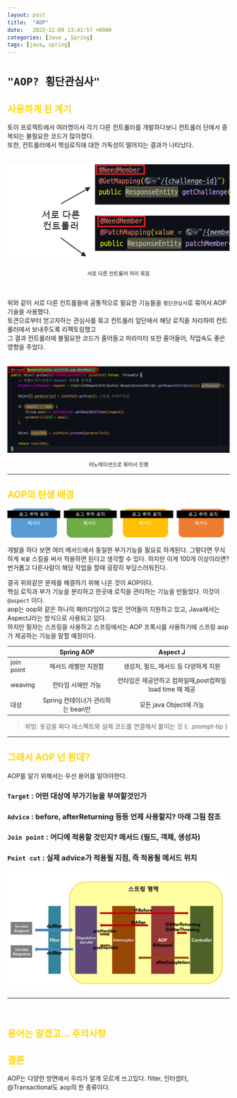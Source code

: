```yaml
---
layout: post
title:  "AOP"
date:   2022-12-09 13:41:57 +0900
categories: [Java , Spring]
tags: [java, spring]
---
```

# `"AOP? 횡단관심사"`

## <span style="color: gold"> 사용하게 된 계기 </span>

토이 프로젝트에서 여러명이서 각기 다른 컨트롤러를 개발하다보니 컨트롤러 단에서 중복되는 불필요한 코드가 많아졌다.  
또한, 컨트롤러에서 핵심로직에 대한 가독성이 떨어지는 결과가 나타났다.
  
　  
![image](https://github.com/msKim92/msKim92.github.io/blob/db6767442c9b036b9e7d163ca9dffe913429b0c3/images/aop/1%20aop%20%EB%A6%AC%ED%8C%A9%ED%86%A0%EB%A7%81.png?raw=true)
<center><small> 서로 다른 컨트롤러 끼리 묶음 </small></center>
  
　  

위와 같이 서로 다른 컨트롤들에 공통적으로 필요한 기능들을 `횡단관심사`로 묶어서 AOP기술을 사용했다.  
토큰으로부터 얻고자하는 관심사를 묶고 컨트롤러 앞단에서 해당 로직을 처리하여 컨트롤러에서 보내주도록 리팩토링했고  
그 결과 컨트롤러에 불필요한 코드가 줄어들고 파라미터 또한 줄어들어, 작업속도 좋은 영향을 주었다.  
　  

![image](https://github.com/msKim92/msKim92.github.io/blob/main/images/aop/aop%20ex.png?raw=true)

<center><small> 어노테이션으로 묶어서 진행 </small></center>

---
## <span style="color: gold"> AOP의 탄생 배경 </span>
![image](https://github.com/msKim92/msKim92.github.io/blob/main/images/aop/2%20%EA%B4%80%EC%8B%AC%EC%82%AC.png?raw=true)

개발을 하다 보면 여러 메서드에서 동일한 부가기능을 필요로 하게된다.
그렇다면 무식하게 `복붙` 스킬을 써서 적용하면 된다고 생각할 수 있다. 
하지만 이게 100개 이상이라면? 번거롭고 다른사람이 해당 작업을 할때 굉장히 부담스러워진다.

결국 위와같은 문제를 해결하기 위해 나온 것이 AOP이다.  
핵심 로직과 부가 기능을 분리하고 한곳에 로직을 관리하는 기능을 만들었다. 이것이 `@aspect` 이다.  
aop는 oop와 같은 하나의 패러다임이고 많은 언어들이 지원하고 있고, Java에서는 AspectJ라는 방식으로 사용되고 있다.  
하지만 필자는 스프링을 사용하고 스프링에서는 AOP 프록시를 사용하기에 스프링 aop가 제공하는 기능을 말할 예정이다.

||Spring AOP| Aspect J|
|---|:---:|:---:|
|join point | 메서드 레벨만 지원함 | 생성자, 필드, 메서드 등 다양하게 지원|
|weaving | 런타임 시에만 가능 | 런타임은 제공안하고 컴파일때,post컴파일 load time 때 제공|
|대상 | Spring 컨테이너가 관리하는 bean만 | 모든 java Object에 가능|

> 위빙: 옷감을 짜다 애스펙트와 실제 코드를 연결해서 붙이는 것
{: .prompt-tip }

---
## <span style="color: gold"> 그래서 AOP 넌 뭔데? </span>
AOP를 알기 위해서는 우선 용어를 알아야한다.
### `Target` : 어떤 대상에 부가기능을 부여할것인가
### `Advice` : before, afterReturning 등등 언제 사용할지? 아래 그림 참조
### `Join point` : 어디에 적용할 것인지? 메서드 (필드, 객체, 생성자)
### `Point cut` : 실제 advice가 적용될 지점, 즉 적용될 메서드 위치
![image](https://github.com/msKim92/msKim92.github.io/blob/main/images/aop/3%20filter,interceptor,aop%ED%9D%90%EB%A6%84.jpg?raw=true)

---
　  

## <span style="color: gold"> 용어는 알겠고... 주의사항 </span>

## <span style="color: gold"> 결론 </span>

AOP는 다양한 방면에서 우리가 알게 모르게 쓰고있다. filter, 인터셉터, @Transactional도 aop의 한 종류이다.
